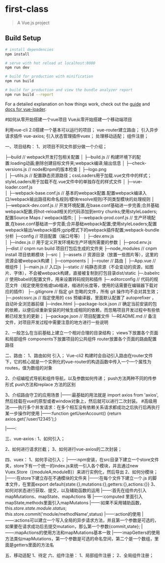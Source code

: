 # first-class

> A Vue.js project

## Build Setup

``` bash
# install dependencies
npm install

# serve with hot reload at localhost:8080
npm run dev

# build for production with minification
npm run build

# build for production and view the bundle analyzer report
npm run build --report
```

For a detailed explanation on how things work, check out the [guide](http://vuejs-templates.github.io/webpack/) and [docs for vue-loader](http://vuejs.github.io/vue-loader).

#如何从零开始搭建一个vue项目
Vue从零开始搭建一个移动端项目

利用vue-cli 2.0搭建一个基本可以运行的项目；
vue-router建立路由；
引入异步请求插件 vue-axios;
引入状态管理插件vuex；
处理移动适配；
组件注册；


一、项目结构：
1、对项目不同文件部分做一个介绍；
                     
├─build                         // webpack开发打包相关配置
│ ├─build.js                        // 构建环境下的配置:loading动画;删除创建目标文件夹;webpack编译;输出信息
│ ├─check-versions.js               // node和npm的版本检查
│ ├─logo.png                        
│ ├─utils.js                        // 配置静态资源路径；cssLoaders用于加载.vue文件中的样式；styleLoaders用于加载不在.vue文件中的单独存在的样式文件
│ ├─vue-loader.conf.js              
│ ├─webpack-base.conf.js            // 基本的webpack配置.配置webpack编译入口/webpack输出路径和命名规则/模块resolve规则/不同类型模块的处理规则
│ ├─webpack-dev.conf.js             // 开发环境配置,在base.conf基础进一步完善;合并基础webpack配置;将hot-reload相关的代码添加到entry chunks;使用styleLoaders;配置Source Maps / webpack插件;
│ ├─webpack-prod.conf.js            // 生产环境配置,在base.conf基础进一步完善;合并基础webpack配置;使用styleLoaders;配置webpack输出/webpack插件;gzip模式下的webpack插件配置;webpack-bundle分析
├─config                        // 项目配置（端口号等）
│ ├─dev.env.js                      
│ ├─index.js                        // 用于定义开发环境和生产环境所需要的参数
│ ├─prod.env.js                     
├─dist                          // cnpm run build  项目打包后生成的文件夹
├─node_modules                  // cnpm install    项目依赖模块
├─src
│ ├─assets                      // 资源目录（放置一些图片等），这里的资源会被webpack构建
│ ├─components
│ ├─router                          // 路由
│ ├─App.vue                         // 根组件
│ ├─main.js                         // 入口js
├─static                        // 纯静态资源（不会变动的资源，如图片、字体），不会被webpack构建，直接被复制到打包目录dist/static
├─.babelrc                      // 使用babel的配置文件，用来设置转码规则和插件
├─.editorconfig                 // 代码的规范文件（规定使用空格或tab缩进，缩进的长度等，使用的话需要在编辑器下载对应的插件）
├─.gitignore                    // 指定 git 忽略的文件，所有 git 操作均不会对其生效；
├─.postcssrc.js                 // 指定使用的 css 预编译器，里面默认配置了 autoprefixer ，自动补全浏览器前缀
├─index.html
├─package-lock.json            // 确定当前安装的包的依赖，以便后续重新安装的时候生成相同的依赖，而忽略项目开发过程中有些依赖已经发生的更新；
├─package.json                 // 项目配置文件
└─README.md                    // 备注文件，对项目开发过程中需要注意的地方进行一些说明


2、一般怎么在当前基础上建立一个相对合理的目录结构；
views下放置各个页面和局部组件
components下放置项目的公共组件
router放置各个页面的路由配置路径

二、路由：
1、路由如何 引入；
 Vue-cli2 构建时会自动引入路由在router文件下，它的核心就是一个实例化的vue-router的构造函数中传入一个一个属性为routes，值为数组的对象

2、介绍编程式导航和组件导航，以及参数如何传递；
push方法两种不同的传参形式
push方法和replace 方法的区别

3、介绍路由守卫的应用场景
   |——:最基础的用法就是 import axios from 'axios',然后挂载在vue的原型或者window对象上，然后就可以进行二次封装。
 #高级用法——执行多个并发请求：在多个相互没有依赖关系请求都成功之后执行后再执行某一步操作时使用
   |——:function getUserAccount() {return axios.get('/user/12345');}
   


   |——:

三、vue-axios :
1、如何引入；
  

2、如何进行请求拦截；
3、如何进行vue-axios的二次封装；


四、vuex：
1、如何手动引入；
   |——:npm安装，在src目录下建立一个store文件夹，store下有一个统一的index.js来统一引入各个模块，并且通过new Vuex.Store（{moduleA,moduleB}）来进行实例化，然后导出
2、如何分模块；
   |——:在store下建立存在不通模块的文件夹
   |——:在每个文件下建立一个.js 的脚本文件，在里面export default{state:{},mutations:{},getters:{},actions:{}} 
3、如何对状态进行获取、提交，以及辅助函数的运用
  |——:首先在组件内引入mapMutations、mapState、mapActions 等
  |——:computed 里面引入mapState,methods里面引入mapMutatons
  |——:如果不采用辅助函数，this.$store.state.module.status;this.$store.commit('module/methodName',status)
  |——:action的使用
     |——:actions可以建立一个写入全局的异步请求方法，并且第一个参数是可选的，如果要在请求成功后去提交mutation，那么第一个参数{commit,state};
        |——:mapActions的使用方法和mapMutations基本一致
  |——:mapGetters的使用方法类似mapMutations，第一个参数是可选的命名空间，第二个是一个数组，里面是getters里面的方法名


五、移动适配
1、待定
六、组件注册：
1、局部组件注册；
2、全局组件注册；















